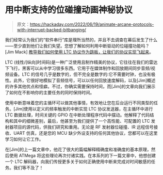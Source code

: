 # 用中断支持的位碰撞动画神秘协议

> 原文：<https://hackaday.com/2022/06/19/animate-arcane-protocols-with-interrupt-backed-bitbanging/>

我们经常认为我们的“软件串行”库是理所当然的，并且不去调查在幕后发生了什么——至少直到他们让我们失望。您想了解如何利用中断驱动的位碰撞功能吗？[Jim Mack] [教导我们如何使用 LTC 协议作为跳板，让我们的协议实现飞起来](https://escmdxi.wordpress.com/2022/06/02/longitudinal-bit-banging/)。

LTC (线性/[纵向]时间码)是一种广泛使用且制作精美的协议，它往往在我们的雷达下飞行，黑客可以从中学习很多东西。它用于在媒体制作和回放期间同步音频/视频设备。LTC 的信号几乎是数字的，但不完全是数字的:它不需要时钟，也没有极性。此外，它很好地模拟了音频信号，可以以任何回放速度解码，以及[Jim]概述的许多其他优点和怪癖。不过，你确实需要保持时间，而[Jim]的文章向我们展示了如何在不影响你的主要任务的同时保持时间。

使用中断意味着您的主循环可以做其他事情，有效地让您在后台运行不同类型的任务。[Jim]使用以定义的频率触发的中断实现 LTC 协议发送器，在主循环中进行 LTC 数据处理，时间关键的 GPIO 在中断处理程序代码中摆动。他解释了代码结构和其中的细微差别，最后，他甚至为我们提供了一个高性能、可配置的 LTC 发射器项目的源代码，供我们研究和重用。无论是 RF 发射器位碰撞、IR 远程信号接收、UART 仿真，还是您的 MCU 缺少外设支持的任何其他协议，您都可以在这里学习如何让它工作。

在[Jim]的上一篇文章中，他花了很大的篇幅解释精确度和准确度的基本原理，然后使用 ATMega 将这些理论再次付诸实践。在本系列的下一篇文章中，他想创建一个 LTC 解码器，向我们传授更多关于如何正确使用中断来完成对时间敏感的任务。我们等不及了！